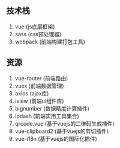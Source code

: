 ## 技术栈
1. vue (js底层框架)
5. sass (css预处理器)
7. webpack (前端构建打包工具)

## 资源
1. vue-router (前端路由)
2. vuex (前端数据管理)
3. axios (ajax库)
4. iview (前端ui组件库)
5. bignumber (数据精度计算插件)
6. lodash (前端实用工具集合)
7. qrcode.vue (基于vuejs的二维码生成插件)
8. vue-clipboard2 (基于vuejs的剪切插件)
9. vue-i18n (基于vuejs的国际化插件)